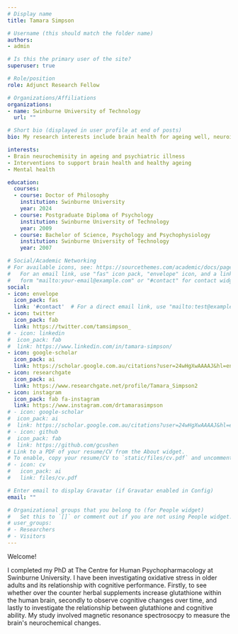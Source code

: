 ```yaml
---
# Display name
title: Tamara Simpson

# Username (this should match the folder name)
authors:
- admin

# Is this the primary user of the site?
superuser: true

# Role/position
role: Adjunct Research Fellow

# Organizations/Affiliations
organizations:
- name: Swinburne University of Technology
  url: ""

# Short bio (displayed in user profile at end of posts)
bio: My research interests include brain health for ageing well, neuroimaging and mental health.

interests:
- Brain neurochemisity in ageing and psychiatric illness
- Interventions to support brain health and healthy ageing
- Mental health

education:
  courses:
  - course: Doctor of Philosophy
    institution: Swinburne University
    year: 2024
  - course: Postgraduate Diploma of Psychology
    institution: Swinburne University of Technology
    year: 2009
  - course: Bachelor of Science, Psychology and Psychophysiology
    institution: Swinburne University of Technology
    year: 2007

# Social/Academic Networking
# For available icons, see: https://sourcethemes.com/academic/docs/page-builder/#icons
#   For an email link, use "fas" icon pack, "envelope" icon, and a link in the
#   form "mailto:your-email@example.com" or "#contact" for contact widget.
social:
- icon: envelope
  icon_pack: fas
  link: '#contact'  # For a direct email link, use "mailto:test@example.org".
- icon: twitter
  icon_pack: fab
  link: https://twitter.com/tamsimpson_
# - icon: linkedin
#  icon_pack: fab
#  link: https://www.linkedin.com/in/tamara-simpson/
- icon: google-scholar
  icon_pack: ai
  link: https://scholar.google.com.au/citations?user=24wHgXwAAAAJ&hl=en&oi=sra
- icon: researchgate
  icon_pack: ai
  link: https://www.researchgate.net/profile/Tamara_Simpson2
- icon: instagram
  icon_pack: fab fa-instagram
  link: https://www.instagram.com/drtamarasimpson
# - icon: google-scholar
#  icon_pack: ai
#  link: https://scholar.google.com.au/citations?user=24wHgXwAAAAJ&hl=en&oi=sra
# - icon: github
#  icon_pack: fab
#  link: https://github.com/gcushen
# Link to a PDF of your resume/CV from the About widget.
# To enable, copy your resume/CV to `static/files/cv.pdf` and uncomment the lines below.
# - icon: cv
#   icon_pack: ai
#   link: files/cv.pdf

# Enter email to display Gravatar (if Gravatar enabled in Config)
email: ""

# Organizational groups that you belong to (for People widget)
#   Set this to `[]` or comment out if you are not using People widget.
# user_groups:
# - Researchers
# - Visitors
---
```



Welcome! 

I completed my PhD at The Centre for Human Psychopharmacology at Swinburne University. I have been investigating oxidative stress in older adults and its relationship with cognitive performance. Firstly, to see whether over the counter herbal supplements increase glutathione within the human brain, secondly to observe cognitive changes over time, and lastly to investigate the relationship between glutathione and cognitive ability. My study involved magnetic resonance spectrosocpy to measure the brain's neurochemical changes.
